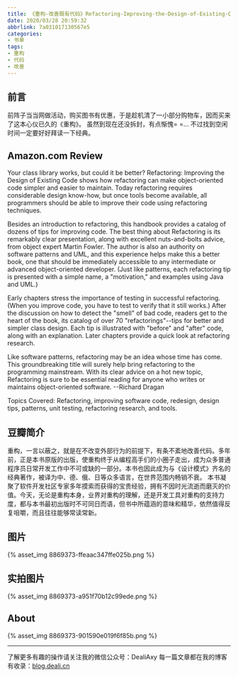 ```yaml
---
title: 《重构-改善既有代码》Refactoring-Improving-the-Design-of-Existing-Code
date: 2020/03/28 20:59:32
abbrlink: 7a031017130567e5
categories:
- 书单
tags:
- 重构
- 代码
- 改善
---
```

## 前言
前阵子当当网做活动，购买图书有优惠，于是趁机清了一小部分购物车，因而买来了这本心仪已久的《重构》。
虽然到现在还没拆封，有点惭愧= =... 不过找到空闲时间一定要好好拜读一下经典。

## Amazon.com Review
Your class library works, but could it be better? Refactoring: Improving the Design of Existing Code shows how refactoring can make object-oriented code simpler and easier to maintain. Today refactoring requires considerable design know-how, but once tools become available, all programmers should be able to improve their code using refactoring techniques.

Besides an introduction to refactoring, this handbook provides a catalog of dozens of tips for improving code. The best thing about Refactoring is its remarkably clear presentation, along with excellent nuts-and-bolts advice, from object expert Martin Fowler. The author is also an authority on software patterns and UML, and this experience helps make this a better book, one that should be immediately accessible to any intermediate or advanced object-oriented developer. (Just like patterns, each refactoring tip is presented with a simple name, a "motivation," and examples using Java and UML.)

Early chapters stress the importance of testing in successful refactoring. (When you improve code, you have to test to verify that it still works.) After the discussion on how to detect the "smell" of bad code, readers get to the heart of the book, its catalog of over 70 "refactorings"--tips for better and simpler class design. Each tip is illustrated with "before" and "after" code, along with an explanation. Later chapters provide a quick look at refactoring research.

Like software patterns, refactoring may be an idea whose time has come. This groundbreaking title will surely help bring refactoring to the programming mainstream. With its clear advice on a hot new topic, Refactoring is sure to be essential reading for anyone who writes or maintains object-oriented software. --Richard Dragan

Topics Covered: Refactoring, improving software code, redesign, design tips, patterns, unit testing, refactoring research, and tools.

## 豆瓣简介
重构，一言以蔽之，就是在不改变外部行为的前提下，有条不紊地改善代码。多年前，正是本书原版的出版，使重构终于从编程高手们的小圈子走出，成为众多普通程序员日常开发工作中不可或缺的一部分。本书也因此成为与《设计模式》齐名的经典著作，被译为中、德、俄、日等众多语言，在世界范围内畅销不衰。
本书凝聚了软件开发社区专家多年摸索而获得的宝贵经验，拥有不因时光流逝而磨灭的价值。今天，无论是重构本身，业界对重构的理解，还是开发工具对重构的支持力度，都与本书最初出版时不可同日而语，但书中所蕴涵的意味和精华，依然值得反复咀嚼，而且往往能够常读常新。


## 图片
{% asset_img 8869373-ffeaac347ffe025b.png %}

## 实拍图片
{% asset_img 8869373-a951f70b12c99ede.png %}


## About
{% asset_img 8869373-901590e019f6f85b.png %}

---------------
了解更多有趣的操作请关注我的微信公众号：DealiAxy
每一篇文章都在我的博客有收录：[blog.deali.cn](http://blog.deali.cn)
